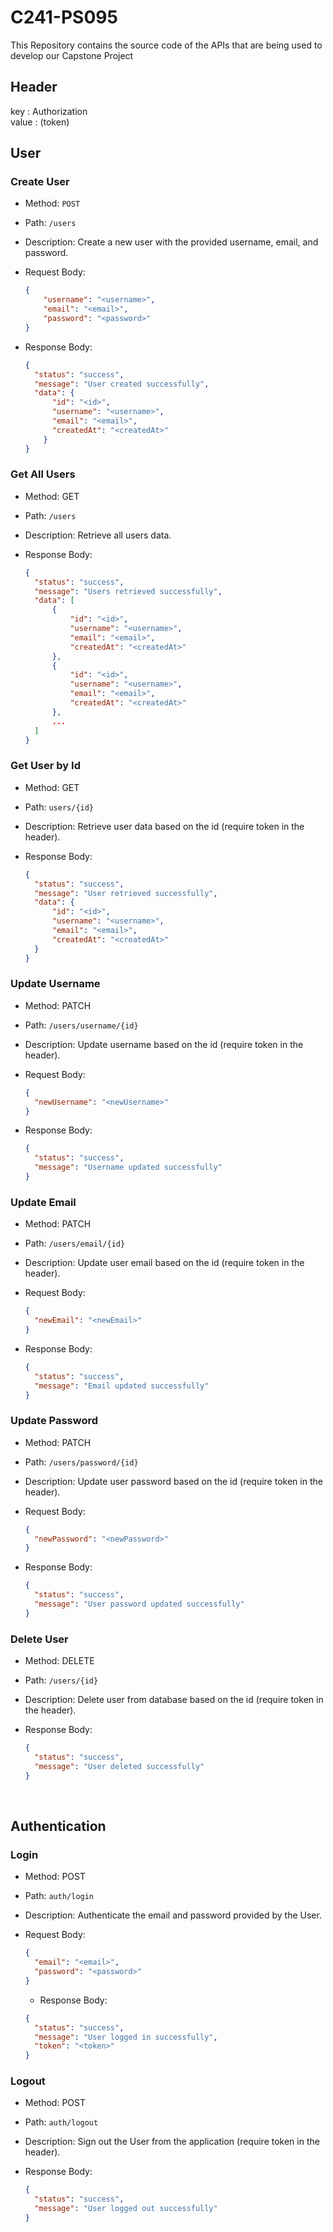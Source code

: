 # C241-PS095 
This Repository contains the source code of the APIs that are being used to develop our Capstone Project <br>

## Header 
key   : Authorization <br>
value : (token)

## User

### Create User
- Method: `POST`
- Path: `/users`
- Description: Create a new user with the provided username, email, and password.
- Request Body:

  ```json
  {
      "username": "<username>",
      "email": "<email>",
      "password": "<password>"
  }
  ```

- Response Body:
  
  ```json
  {
    "status": "success",
    "message": "User created successfully",
    "data": {
        "id": "<id>",
        "username": "<username>",
        "email": "<email>",
        "createdAt": "<createdAt>"
      }
  }
  ```

### Get All Users
- Method: GET
- Path: `/users`
- Description: Retrieve all users data.
- Response Body:

  ```json
  {
    "status": "success",
    "message": "Users retrieved successfully",
    "data": [
        {
            "id": "<id>",
            "username": "<username>",
            "email": "<email>",
            "createdAt": "<createdAt>"
        },
        {
            "id": "<id>",
            "username": "<username>",
            "email": "<email>",
            "createdAt": "<createdAt>"
        },
        ...
    ]
  }
  ```

### Get User by Id
- Method: GET
- Path: `users/{id}`
- Description: Retrieve user data based on the id (require token in the header).
- Response Body:

  ```json
  {
    "status": "success",
    "message": "User retrieved successfully",
    "data": {
        "id": "<id>",
        "username": "<username>",
        "email": "<email>",
        "createdAt": "<createdAt>"
    }
  }
  ```

### Update Username
- Method: PATCH
- Path: `/users/username/{id}`
- Description: Update username based on the id (require token in the header).
- Request Body:
  
  ```json
  {
    "newUsername": "<newUsername>"
  }
  ```

- Response Body:

  ```json
  {
    "status": "success",
    "message": "Username updated successfully"
  }
  ```

### Update Email
- Method: PATCH
- Path: `/users/email/{id}`
- Description: Update user email based on the id (require token in the header).
- Request Body:
  
  ```json
  {
    "newEmail": "<newEmail>"
  }
  ```

- Response Body:

  ```json
  {
    "status": "success",
    "message": "Email updated successfully"
  }
  ```

### Update Password
- Method: PATCH
- Path: `/users/password/{id}`
- Description: Update user password based on the id (require token in the header).
- Request Body:
  
  ```json
  {
    "newPassword": "<newPassword>"
  }
  ```

- Response Body:

  ```json
  {
    "status": "success",
    "message": "User password updated successfully"
  }
  ```

### Delete User
- Method: DELETE
- Path: `/users/{id}`
- Description: Delete user from database based on the id (require token in the header).
- Response Body:

  ```json
  {
    "status": "success",
    "message": "User deleted successfully"
  }
  ``` 
  <br>


## Authentication

### Login
- Method: POST
- Path: `auth/login`
- Description: Authenticate the email and password provided by the User.
- Request Body:

  ```json
  {
    "email": "<email>",
    "password": "<password>"
  }
  ```

  - Response Body:

  ```json
  {
    "status": "success",
    "message": "User logged in successfully",
    "token": "<token>"
  }
  ```

### Logout
- Method: POST
- Path: `auth/logout`
- Description: Sign out the User from the application (require token in the header).
- Response Body:

  ```json
  {
    "status": "success",
    "message": "User logged out successfully"
  }
  ```